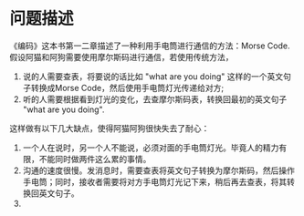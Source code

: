 # 问题描述
《编码》这本书第一二章描述了一种利用手电筒进行通信的方法：Morse Code. 假设阿猫和阿狗需要使用摩尔斯码进行通信，若使用传统方法，
1. 说的人需要查表，将要说的话比如 "what are you doing" 这样的一个英文句子转换成Morse Code，然后使用手电筒灯光传递给对方;
2. 听的人需要根据看到灯光的变化，去查摩尔斯码表，转换回最初的英文句子 "what are you doing".

这样做有以下几大缺点，使得阿猫阿狗很快失去了耐心：
1. 一个人在说时，另一个人不能说，必须对面的手电筒灯光。毕竟人的精力有限，不能同时做两件这么累的事情。
2. 沟通的速度很慢。发消息时，需要查表将英文句子转换为摩尔斯码，然后操作手电筒；同时，接收者需要将对方手电筒灯光记下来，稍后再去查表，将其转换回英文句子。
3. 
